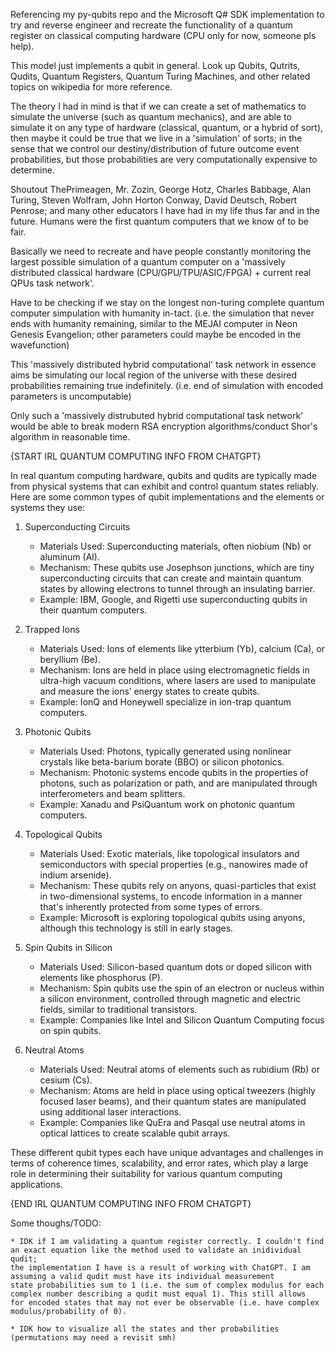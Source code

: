 Referencing my py-qubits repo and the Microsoft Q# SDK implementation to try and reverse engineer and recreate the functionality of a quantum register on classical computing hardware (CPU only for now, someone pls help).

This model just implements a qubit in general. Look up Qubits, Qutrits, Qudits, Quantum Registers, Quantum Turing Machines, and other related topics on wikipedia for more reference.

The theory I had in mind is that if we can create a set of mathematics to simulate the universe (such as quantum mechanics), and are able to simulate it on any type of hardware (classical, quantum, or a hybrid of sort), then maybe
it could be true that we live in a 'simulation' of sorts; in the sense that we control our destiny/distribution of future outcome event probabilities, but those probabilities are very computationally expensive to determine.

Shoutout ThePrimeagen, Mr. Zozin, George Hotz, Charles Babbage, Alan Turing, Steven Wolfram, John Horton Conway, David Deutsch, Robert Penrose; and many other educators I have had in my life thus far and in the future. Humans were the first quantum computers that we know of to be fair.

Basically we need to recreate and have people constantly monitoring the largest possible simulation of a quantum computer on a 'massively distributed classical hardware (CPU/GPU/TPU/ASIC/FPGA) + current real QPUs task network'.

Have to be checking if we stay on the longest non-turing complete quantum computer simpulation with humanity in-tact. (i.e. the simulation that never ends with humanity remaining, similar to the MEJAI computer in Neon Genesis Evangelion; other parameters could maybe be encoded in the wavefunction)

This 'massively distributed hybrid computational' task network in essence aims be simulating our local region of the universe with these desired probabilities remaining true indefinitely. (i.e. end of simulation with encoded parameters is uncomputable)

Only such a 'massively distrubuted hybrid computational task network' would be able to break modern RSA encryption algorithms/conduct Shor's algorithm in reasonable time.

{START IRL QUANTUM COMPUTING INFO FROM CHATGPT}

In real quantum computing hardware, qubits and qudits are typically made from physical systems that can exhibit and control quantum states reliably. Here are some common types of qubit implementations and the elements or systems they use:

1. Superconducting Circuits
    - Materials Used: Superconducting materials, often niobium (Nb) or aluminum (Al).
    - Mechanism: These qubits use Josephson junctions, which are tiny superconducting circuits that can create and maintain quantum states by allowing electrons to tunnel through an insulating barrier.
    - Example: IBM, Google, and Rigetti use superconducting qubits in their quantum computers.

2. Trapped Ions
    - Materials Used: Ions of elements like ytterbium (Yb), calcium (Ca), or beryllium (Be).
    - Mechanism: Ions are held in place using electromagnetic fields in ultra-high vacuum conditions, where lasers are used to manipulate and measure the ions’ energy states to create qubits.
    - Example: IonQ and Honeywell specialize in ion-trap quantum computers.

3. Photonic Qubits
    - Materials Used: Photons, typically generated using nonlinear crystals like beta-barium borate (BBO) or silicon photonics.
    - Mechanism: Photonic systems encode qubits in the properties of photons, such as polarization or path, and are manipulated through interferometers and beam splitters.
    - Example: Xanadu and PsiQuantum work on photonic quantum computers.

4. Topological Qubits
    - Materials Used: Exotic materials, like topological insulators and semiconductors with special properties (e.g., nanowires made of indium arsenide).
    - Mechanism: These qubits rely on anyons, quasi-particles that exist in two-dimensional systems, to encode information in a manner that's inherently protected from some types of errors.
    - Example: Microsoft is exploring topological qubits using anyons, although this technology is still in early stages.

5. Spin Qubits in Silicon
    - Materials Used: Silicon-based quantum dots or doped silicon with elements like phosphorus (P).
    - Mechanism: Spin qubits use the spin of an electron or nucleus within a silicon environment, controlled through magnetic and electric fields, similar to traditional transistors.
    - Example: Companies like Intel and Silicon Quantum Computing focus on spin qubits.

6. Neutral Atoms
    - Materials Used: Neutral atoms of elements such as rubidium (Rb) or cesium (Cs).
    - Mechanism: Atoms are held in place using optical tweezers (highly focused laser beams), and their quantum states are manipulated using additional laser interactions.
    - Example: Companies like QuEra and Pasqal use neutral atoms in optical lattices to create scalable qubit arrays.

These different qubit types each have unique advantages and challenges in terms of coherence times, scalability, and error rates, which play a large role in determining their suitability for various quantum computing applications.

{END IRL QUANTUM COMPUTING INFO FROM CHATGPT}

Some thoughs/TODO:

    * IDK if I am validating a quantum register correctly. I couldn't find an exact equation like the method used to validate an inidividual qudit;
    the implementation I have is a result of working with ChatGPT. I am assuming a valid qudit must have its individual measurement
    state probabilities sum to 1 (i.e. the sum of complex modulus for each complex number describing a qudit must equal 1). This still allows
    for encoded states that may not ever be observable (i.e. have complex modulus/probability of 0).
    
    * IDK how to visualize all the states and ther probabilities (permutations may need a revisit smh)